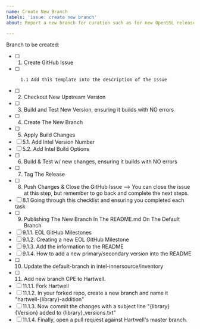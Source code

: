 ```yaml
---
name: Create New Branch
labels: 'issue: create new branch'
about: Report a new branch for curation such as for new OpenSSL release

---
```

Branch to be created: 

- [ ] 1. Create GitHub Issue
- [ ]       1.1 Add this template into the description of the Issue
- [ ] 2. Checkout New Upstream Version
- [ ] 3. Build and Test New Version, ensuring it builds with NO errors
- [ ] 4. Create The New Branch
- [ ] 5. Apply Build Changes
- [ ]   5.1. Add Intel Version Number
- [ ]   5.2. Add Intel Build Options
- [ ] 6. Build & Test w/ new changes, ensuring it builds with NO errors
- [ ] 7. Tag The Release
- [ ] 8. Push Changes & Close the GitHub Issue --> You can close the issue at this step, but remember to go back and complete the next steps.
- [ ]   8.1 Going through this checklist and ensuring you completed each task
- [ ] 9. Publishing The New Branch In The README.md On The Default Branch
- [ ]   9.1.1. EOL GitHub Milestones
- [ ]   9.1.2. Creating a new EOL GitHub Milestone
- [ ]   9.1.3. Add the information to the README
- [ ]   9.1.4. How to add a new primary/secondary version into the README
- [ ] 10.  Update the default-branch in intel-innersource/inventory
- [ ] 11.  Add new branch CPE to Hartwell.
- [ ]   11.1.1. Fork Hartwell
- [ ]   11.1.2. In your forked repo, create a new branch and name it "hartwell-{library}-addition"
- [ ]   11.1.3. Now commit the changes with a subject line "{library} {Version} added to {library}_versions.txt"
- [ ]   11.1.4.  Finally, open a pull request against Hartwell's master branch.

<!--
Thank you for your bug report.

This is for the common case where a new branch needs to be created.  The most common case for
this is the need to support a new release of OpenSSL.

For example, if OpenSSL releases 3.1.3, an openssl-3.1.3-Intel branch needs to be created.




-->